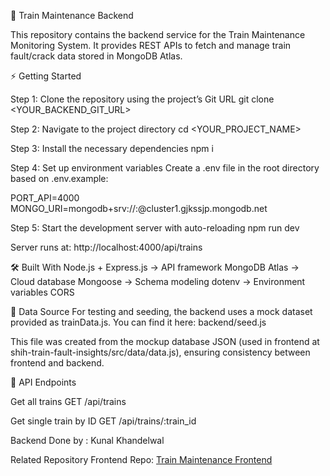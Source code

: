 🚆 Train Maintenance Backend

This repository contains the backend service for the Train Maintenance Monitoring System.
It provides REST APIs to fetch and manage train fault/crack data stored in MongoDB Atlas.

⚡ Getting Started

Step 1: Clone the repository using the project’s Git URL
git clone <YOUR_BACKEND_GIT_URL>

Step 2: Navigate to the project directory
cd <YOUR_PROJECT_NAME>

Step 3: Install the necessary dependencies
npm i

Step 4: Set up environment variables
Create a .env file in the root directory based on .env.example:

PORT_API=4000
MONGO_URI=mongodb+srv://<username>:<password>@cluster1.gjkssjp.mongodb.net

Step 5: Start the development server with auto-reloading
npm run dev

Server runs at:
http://localhost:4000/api/trains

🛠️ Built With
Node.js + Express.js → API framework
MongoDB Atlas → Cloud database
Mongoose → Schema modeling
dotenv → Environment variables
CORS

📂 Data Source
For testing and seeding, the backend uses a mock dataset provided as trainData.js.
You can find it here:
backend/seed.js

This file was created from the mockup database JSON (used in frontend at shih-train-fault-insights/src/data/data.js), ensuring consistency between frontend and backend.

📡 API Endpoints

Get all trains
GET /api/trains

Get single train by ID
GET /api/trains/:train_id

Backend Done by :
Kunal Khandelwal

Related Repository
Frontend Repo: [Train Maintenance Frontend](https://github.com/KunalKhandelwal-dev/SIH_Frontend.git)
